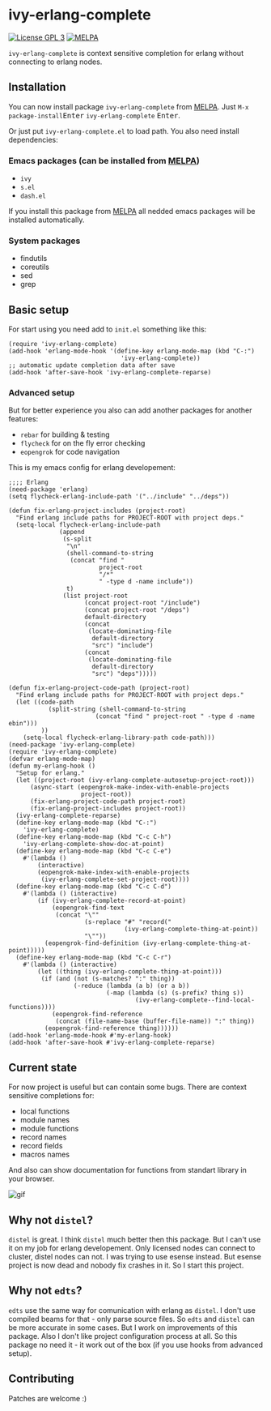 # ivy-erlang-complete


[![License GPL 3](https://img.shields.io/badge/license-GPL_3-green.svg)](http://www.gnu.org/licenses/gpl-3.0.txt)
[![MELPA](https://melpa.org/packages/ivy-erlang-complete-badge.svg)](https://melpa.org/#/ivy-erlang-complete)

`ivy-erlang-complete` is context sensitive completion for erlang
without connecting to erlang nodes.

## Installation

You can now install package `ivy-erlang-complete` from
[MELPA](https://melpa.org/#/getting-started). Just `M-x`
`package-install`<kbd>Enter</kbd> `ivy-erlang-complete` <kbd>Enter</kbd>.

Or just put `ivy-erlang-complete.el` to load path. You also need install
dependencies:
### Emacs packages (can be installed from [MELPA](https://melpa.org/))
 * `ivy`
 * `s.el`
 * `dash.el`
 
If you install this package from [MELPA](https://melpa.org/) all nedded
emacs packages will be installed automatically.

### System packages
 * findutils
 * coreutils
 * sed
 * grep
 
## Basic setup

For start using you need add to `init.el` something like this:

``` emacs-lisp
(require 'ivy-erlang-complete)
(add-hook 'erlang-mode-hook '(define-key erlang-mode-map (kbd "C-:")
                               'ivy-erlang-complete))
;; automatic update completion data after save
(add-hook 'after-save-hook 'ivy-erlang-complete-reparse)
```

### Advanced setup

But for better experience you also can add another packages for another
features:

* `rebar` for building & testing
* `flycheck` for on the fly error checking
* `eopengrok` for code navigation

This is my emacs config for erlang developement:

``` emacs-lisp
;;;; Erlang
(need-package 'erlang)
(setq flycheck-erlang-include-path '("../include" "../deps"))

(defun fix-erlang-project-includes (project-root)
  "Find erlang include paths for PROJECT-ROOT with project deps."
  (setq-local flycheck-erlang-include-path
              (append
               (s-split
                "\n"
                (shell-command-to-string
                 (concat "find "
                         project-root
                         "/*"
                         " -type d -name include"))
                t)
               (list project-root
                     (concat project-root "/include")
                     (concat project-root "/deps")
                     default-directory
                     (concat
                      (locate-dominating-file
                       default-directory
                       "src") "include")
                     (concat
                      (locate-dominating-file
                       default-directory
                       "src") "deps")))))

(defun fix-erlang-project-code-path (project-root)
  "Find erlang include paths for PROJECT-ROOT with project deps."
  (let ((code-path
           (split-string (shell-command-to-string
                        (concat "find " project-root " -type d -name ebin")))
         ))
    (setq-local flycheck-erlang-library-path code-path)))
(need-package 'ivy-erlang-complete)
(require 'ivy-erlang-complete)
(defvar erlang-mode-map)
(defun my-erlang-hook ()
  "Setup for erlang."
  (let ((project-root (ivy-erlang-complete-autosetup-project-root)))
      (async-start (eopengrok-make-index-with-enable-projects
                    project-root))
      (fix-erlang-project-code-path project-root)
      (fix-erlang-project-includes project-root))
  (ivy-erlang-complete-reparse)
  (define-key erlang-mode-map (kbd "C-:")
    'ivy-erlang-complete)
  (define-key erlang-mode-map (kbd "C-c C-h")
    'ivy-erlang-complete-show-doc-at-point)
  (define-key erlang-mode-map (kbd "C-c C-e")
    #'(lambda ()
        (interactive)
        (eopengrok-make-index-with-enable-projects
         (ivy-erlang-complete-set-project-root))))
  (define-key erlang-mode-map (kbd "C-c C-d")
    #'(lambda () (interactive)
        (if (ivy-erlang-complete-record-at-point)
            (eopengrok-find-text
             (concat "\""
                     (s-replace "#" "record("
                                (ivy-erlang-complete-thing-at-point))
                     "\""))
          (eopengrok-find-definition (ivy-erlang-complete-thing-at-point)))))
  (define-key erlang-mode-map (kbd "C-c C-r")
    #'(lambda () (interactive)
        (let ((thing (ivy-erlang-complete-thing-at-point)))
         (if (and (not (s-matches? ":" thing))
                  (-reduce (lambda (a b) (or a b))
                           (-map (lambda (s) (s-prefix? thing s))
                                   (ivy-erlang-complete--find-local-functions))))
            (eopengrok-find-reference
             (concat (file-name-base (buffer-file-name)) ":" thing))
          (eopengrok-find-reference thing))))))
(add-hook 'erlang-mode-hook #'my-erlang-hook)
(add-hook 'after-save-hook #'ivy-erlang-complete-reparse)
```

## Current state

For now project is useful but can contain some bugs. There are context
sensitive completions for:
* local functions
* module names
* module functions
* record names
* record fields
* macros names

And also can show documentation for functions from standart library in
your browser.

![gif](https://github.com/s-kostyaev/ivy-erlang-complete/raw/master/try.gif)

## Why not `distel`?

`distel` is great. I think `distel` much better then this package. But
I can't use it on my job for erlang developement. Only licensed nodes
can connect to cluster, distel nodes can not. I was trying to use esense
instead. But esense project is now dead and nobody fix crashes in
it. So I start this project.

## Why not `edts`?

`edts` use the same way for comunication with erlang as `distel`. I
don't use compiled beams for that - only parse source files. So `edts`
and `distel` can be more accurate in some cases. But I work on
improvements of this package. Also I don't like project configuration process
at all. So this package no need it - it work out of the box (if you
use hooks from advanced setup).

## Contributing

Patches are welcome :)
